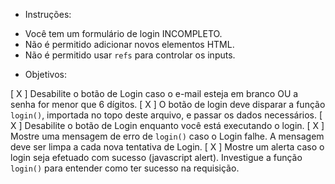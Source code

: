 - Instruções:

* Você tem um formulário de login INCOMPLETO.
* Não é permitido adicionar novos elementos HTML.
* Não é permitido usar `refs` para controlar os inputs.

- Objetivos:

[ X ] Desabilite o botão de Login caso o e-mail esteja em branco OU a senha for menor que 6 dígitos.
[ X ] O botão de login deve disparar a função `login()`, importada no topo deste arquivo, e passar os dados necessários.
[ X ] Desabilite o botão de Login enquanto você está executando o login.
[ X ] Mostre uma mensagem de erro de `login()` caso o Login falhe. A mensagem deve ser limpa a cada nova tentativa de Login.
[ X ] Mostre um alerta caso o login seja efetuado com sucesso (javascript alert). Investigue a função `login()` para entender como ter sucesso na requisição.
